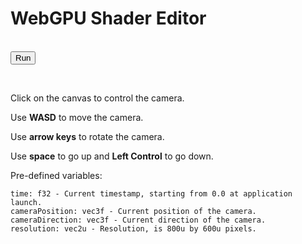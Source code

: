 # WebGPU Shader Editor

<script src="shader_editor.js" defer></script>
<p id="webgpuCheck"></p>
<center>
	<canvas id="webgpuCanvas" width="800" height="600"></canvas>
</center>
<br>
<button id="webgpuRefreshFragmentShader">Run</button>
<p class="highlight" id="webgpuFragmentShader" contenteditable="true"></p>
<p class="highlight" id="webgpuFragmentShaderCompilationMessage"></p>

Click on the canvas to control the camera.

Use **WASD** to move the camera.

Use **arrow keys** to rotate the camera.

Use **space** to go up and **Left Control** to go down.

Pre-defined variables:
```
time: f32 - Current timestamp, starting from 0.0 at application launch.
cameraPosition: vec3f - Current position of the camera.
cameraDirection: vec3f - Current direction of the camera.
resolution: vec2u - Resolution, is 800u by 600u pixels.
```